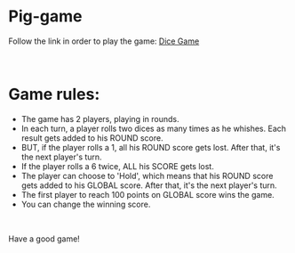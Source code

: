 # Pig-game
Follow the link in order to play the game: <a href="https://bloodev.com/artem-projects/pig-game/">Dice Game</a><br>

<br>

# Game rules:
- The game has 2 players, playing in rounds.<br>
- In each turn, a player rolls two dices as many times as he whishes. Each result gets added to his ROUND score.<br>
- BUT, if the player rolls a 1, all his ROUND score gets lost. After that, it's the next player's turn.<br>
- If the player rolls a 6 twice, ALL his SCORE gets lost.<br>
- The player can choose to 'Hold', which means that his ROUND score gets added to his GLOBAL score. After that, it's the next player's turn.<br>
- The first player to reach 100 points on GLOBAL score wins the game.<br>
- You can change the winning score.<br>

<br>

Have a good game!
